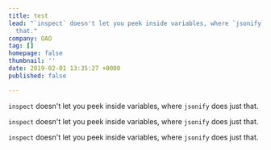 ```yaml
---
title: test
lead: "`inspect` doesn't let you peek inside variables, where `jsonify` does just
  that."
company: OAO
tag: []
homepage: false
thumbnail: ''
date: 2019-02-01 13:35:27 +0000
published: false

---
```

`inspect` doesn't let you peek inside variables, where `jsonify` does just that.

  
`inspect` doesn't let you peek inside variables, where `jsonify` does just that.

  
`inspect` doesn't let you peek inside variables, where `jsonify` does just that.